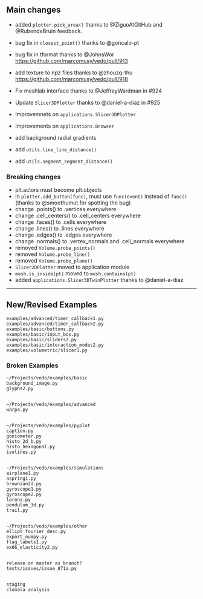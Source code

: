 ## Main changes

- added `plotter.pick_area()` thanks to @ZiguoAtGitHub and @RubendeBruin feedback.
- bug fix in `closest_point()` thanks to @goncalo-pt
- bug fix in tformat thanks to @JohnsWor  https://github.com/marcomusy/vedo/pull/913
- add texture to npz files thanks to @zhouzq-thu https://github.com/marcomusy/vedo/pull/918

- Fix meshlab interface thanks to @JeffreyWardman in #924
- Update `Slicer3DPlotter` thanks to @daniel-a-diaz in #925
- Improvemnets on `applications.Slicer3DPlotter`
- Improvements on `applications.Browser`
- add background radial gradients
- add `utils.line_line_distance()`
- add `utils.segment_segment_distance()`


### Breaking changes
- plt.actors must become plt.objects
- in `plotter.add_button(func)`, must use `func(event)` instead of `func()`
(thanks to @smoothumut for spotting the bug)
- change .points() to .vertices everywhere
- change .cell_centers() to .cell_centers everywhere
- change .faces() to .cells everywhere
- change .lines() to .lines everywhere
- change .edges() to .edges everywhere
- change .normals() to .vertex_normals and .cell_normals everywhere
- removed `Volume.probe_points()`
- removed `Volume.probe_line()`
- removed `Volume.probe_plane()`
- `Slicer2DPlotter` moved to application module
- `mesh.is_inside(pt)` moved to `mesh.contains(pt)`
- added `applications.Slicer3DTwinPlotter` thanks to @daniel-a-diaz




-------------------------
## New/Revised Examples
```
examples/advanced/timer_callback1.py
examples/advanced/timer_callback2.py
examples/basic/buttons.py
examples/basic/input_box.py
examples/basic/sliders2.py
examples/basic/interaction_modes2.py
examples/volumetric/slicer1.py
```



### Broken Examples
```
~/Projects/vedo/examples/basic
background_image.py
glyphs2.py


~/Projects/vedo/examples/advanced
warp4.py


~/Projects/vedo/examples/pyplot
caption.py
goniometer.py
histo_2d_b.py
histo_hexagonal.py
isolines.py


~/Projects/vedo/examples/simulations
airplane1.py
aspring1.py
brownian2d.py
gyroscope1.py
gyroscope2.py
lorenz.py
pendulum_3d.py
trail.py


~/Projects/vedo/examples/other
ellipt_fourier_desc.py
export_numpy.py
flag_labels1.py
ex06_elasticity2.py


release on master as branch?
tests/issues/issue_871a.py


staging
clonala analysis
```



